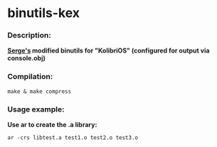 # binutils-kex

### Description:

**[Serge's](http://websvn.kolibrios.org/listing.php?repname=Kolibri+OS&path=%2Fcontrib%2Ftoolchain%2Fbinutils%2F&#aa82d1856686feabbdbbb8959ceb57163) modified binutils for "KolibriOS" (configured for output via console.obj)**


### Compilation:

    make & make compress
        
### Usage example:

**Use ar to create the .a library:**
    
    ar -crs libtest.a test1.o test2.o test3.o



   

